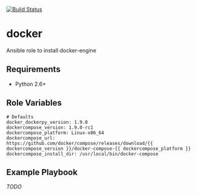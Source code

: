 [![Build Status](https://travis-ci.org/opspluslove/ansible-docker.svg?branch=master)](https://travis-ci.org/opspluslove/ansible-docker)

docker
======

Ansible role to install docker-engine

Requirements
------------

- Python 2.6+

Role Variables
--------------

```
# Defaults
docker_dockerpy_version: 1.9.0
dockercompose_version: 1.9.0-rc1
dockercompose_platform: Linux-x86_64
dockercompose_url: https://github.com/docker/compose/releases/download/{{ dockercompose_version }}/docker-compose-{{ dockercompose_platform }}
dockercompose_install_dir: /usr/local/bin/docker-compose
```

Example Playbook
----------------

_TODO_
